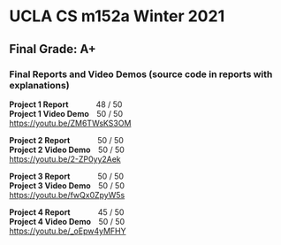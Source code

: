 # UCLA CS m152a Winter 2021
## Final Grade: A+
### Final Reports and Video Demos (source code in reports with explanations)

**Project 1 Report**&emsp;&emsp;&emsp;&nbsp;&nbsp;48 / 50  
**Project 1 Video Demo**&emsp;50 / 50  
https://youtu.be/ZM6TWsKS3OM

**Project 2 Report**&emsp;&emsp;&emsp;&nbsp;&nbsp;50 / 50  
**Project 2 Video Demo**&emsp;50 / 50  
https://youtu.be/2-ZP0yy2Aek

**Project 3 Report**&emsp;&emsp;&emsp;&nbsp;&nbsp;50 / 50  
**Project 3 Video Demo**&emsp;50 / 50  
https://youtu.be/fwQx0ZpyW5s

**Project 4 Report**&emsp;&emsp;&emsp;&nbsp;&nbsp;45 / 50  
**Project 4 Video Demo**&emsp;50 / 50  
https://youtu.be/_oEpw4yMFHY

